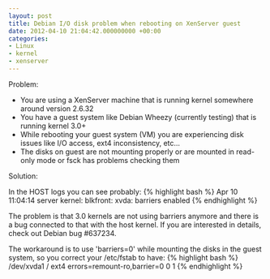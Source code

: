 ```yaml
---
layout: post
title: Debian I/O disk problem when rebooting on XenServer guest
date: 2012-04-10 21:04:42.000000000 +00:00
categories:
- Linux
- kernel
- xenserver
---
```


Problem:

* You are using a XenServer machine that is running kernel somewhere around version 2.6.32
* You have a guest system like Debian Wheezy (currently testing) that is running kernel 3.0+
* While rebooting your guest system (VM) you are experiencing disk issues like I/O access, ext4 inconsistency, etc...
* The disks on guest are not mounting properly or are mounted in read-only mode or fsck has problems checking them

Solution:

In the HOST logs you can see probably:
{% highlight bash %}
Apr 10 11:04:14 server kernel: blkfront: xvda: barriers enabled
{% endhighlight %}

The problem is that 3.0 kernels are not using barriers anymore and there is a bug connected to that with the host kernel.
If you are interested in details, check out Debian bug #637234.

The workaround is to use 'barriers=0' while mounting the disks in the guest system, so you correct your /etc/fstab to have:
{% highlight bash %}
/dev/xvda1        /        ext4      errors=remount-ro,barrier=0      0     1
{% endhighlight %}
